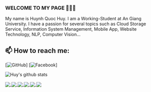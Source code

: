 ### WELCOME TO MY PAGE 👋👋👋
My name is Huynh Quoc Huy. I am a Working-Student at An Giang University. I have a passion for several topics such as Cloud Storage Service,  Information System Management, Mobile App, Website Technology, NLP, Computer Vision...<br>
## 📫 How to reach me: 

[![GitHub](https://github.com/hkhuang07/)]
[![Facebook](https://www.facebook.com/hk.huang07/)]

![Huy's github stats](https://github-readme-stats-git-masterrstaa-rickstaa.vercel.app/api?username=hkhuang07&show_icons=true&theme=tokyonight&hide=contribs,prs,issues)

<a href="https://github.com/hkhuang07/Sales-Management-Application-In-3-Layer-Architecture-EF-Core">
  <!-- Change the `github-readme-stats.anuraghazra1.vercel.app` to `github-readme-stats.vercel.app`  -->
  <img align="center" src="https://github-readme-stats.anuraghazra1.vercel.app/api/pin/?username=hkhuang07&repo=Sales-Management-Application-In-3-Layer-Architecture-EF-Core&theme=merko" />
</a>    
<a href="https://github.com/hkhuang07/Sales-Management-Mobile-App-Firebase">
  <!-- Change the `github-readme-stats.anuraghazra1.vercel.app` to `github-readme-stats.vercel.app`  -->
  <img align="center" src="https://github-readme-stats.anuraghazra1.vercel.app/api/pin/?username=hkhuang07&repo=Sales-Management-Mobile-App-Firebase&theme=highcontrast" />
</a>

<a href="https://github.com/hkhuang07/Sales-Management-Website-Supabase">
  <!-- Change the `github-readme-stats.anuraghazra1.vercel.app` to `github-readme-stats.vercel.app`  -->
  <img align="center" src="https://github-readme-stats.anuraghazra1.vercel.app/api/pin/?username=hkhuang07&repo=Sales-Management-Website-Supabase&theme=gruvbox" />
</a>    

<a href="https://github.com/hkhuang07/Online-News-Site-NodeJS-MongoDB-Atlat">
  <!-- Change the `github-readme-stats.anuraghazra1.vercel.app` to `github-readme-stats.vercel.app`  -->
  <img align="center" src="https://github-readme-stats.anuraghazra1.vercel.app/api/pin/?username=hkhuang07&repo=Online-News-Site-NodeJS-MongoDB-Atlat&theme=dark" />
</a>

<a href="https://github.com/hkhuang07/2H-SecondHand-Website-PHP">
  <!-- Change the `github-readme-stats.anuraghazra1.vercel.app` to `github-readme-stats.vercel.app`  -->
  <img align="center" src="https://github-readme-stats.anuraghazra1.vercel.app/api/pin/?username=hkhuang07&repo=2H-SecondHand-Website-PHP&theme=onedark" />
</a>    

<a href="https://github.com/hkhuang07/Long-Xuyen-Map-Website-Firesbase">
  <!-- Change the `github-readme-stats.anuraghazra1.vercel.app` to `github-readme-stats.vercel.app`  -->
  <img align="center" src="https://github-readme-stats.anuraghazra1.vercel.app/api/pin/?username=hkhuang07&repo=Long-Xuyen-Map-Website-Firesbase&theme=cobalt" />
</a>

<!--theme=synthwave />
    theme=highcontrast" />
    theme=dracula"  />
    theme=radical" />
    theme=merko" />
    theme=gruvbox" />
    theme=dark" />
    theme=onedark" />
    theme=cobalt" />
!-->
